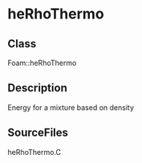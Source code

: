 # heRhoThermo 
## Class
Foam::heRhoThermo

## Description
Energy for a mixture based on density

## SourceFiles
heRhoThermo.C

